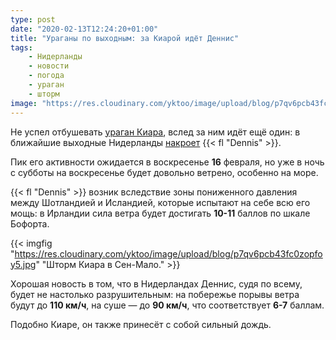 ```yaml
---
type: post
date: "2020-02-13T12:24:20+01:00"
title: "Ураганы по выходным: за Киарой идёт Деннис"
tags:
    - Нидерланды
    - новости
    - погода
    - ураган
    - шторм
image: "https://res.cloudinary.com/yktoo/image/upload/blog/p7qv6pcb43fc0zopfoy5.jpg"
---
```


Не успел отбушевать [ураган Киара](0608), вслед за ним идёт ещё один: в ближайшие выходные Нидерланды [накроет](https://www.nu.nl/binnenland/6030532/storm-dennis-komt-dit-weekend-maar-is-vergeleken-met-ciara-een-dennisje.html) {{< fl "Dennis" >}}.

Пик его активности ожидается в воскресенье **16** февраля, но уже в ночь с субботы на воскресенье будет довольно ветрено, особенно на море.

<!--more-->

{{< fl "Dennis" >}} возник вследствие зоны пониженного давления между Шотландией и Исландией, которые испытают на себе всю его мощь: в Ирландии сила ветра будет достигать **10-11** баллов по шкале Бофорта.

{{< imgfig "https://res.cloudinary.com/yktoo/image/upload/blog/p7qv6pcb43fc0zopfoy5.jpg" "Шторм Киара в Сен-Мало." >}}

Хорошая новость в том, что в Нидерландах Деннис, судя по всему, будет не настолько разрушительным: на побережье порывы ветра будут до **110 км/ч**, на суше — до **90 км/ч**, что соответствует **6-7** баллам.

Подобно Киаре, он также принесёт с собой сильный дождь.

